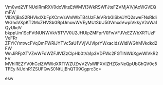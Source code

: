 Vm0wd2VFNUdiRmRXV0doVllteEtWMVl3WkRSWFJteFZVMjA1VjAxWGVEQmFW
Vll3VjBaS2RHVkdXbFpXCmVsWnlWbTB4UzFJeVRrbGlSbVJYQ2sweFNsRldi
WGhoVXpKT2MxZHVSbGRpUmxwWVEyMUtSbU5GVmxoVwpiVkkyV2xWa1QyUkdV
bkppUm1ScFVtNUNWVkV5TVV0U2JHUlpZMFprV0FwVFJVcEZWbXRTUzFVeFRr
ZFYKYmtwcFVqQmFWRlJYTVc5aU1VVjVUVlprYWxacldsWldiWGhMVkdkd2FW
WnJiRFpXTVZwWFdWZFJlVlZzClpHb0tVa1p3VDFWc2FGTlNWbXgwWlVkR2FV
MVhlREZYV0hCelZWWldXRTlWZUZwV2VsWlFXVlZHZGxNeQpUbGhQV0c5TFEy
NUdhR1ZSUFQwS0NtUjBhQT09Cgprc3c=

esw